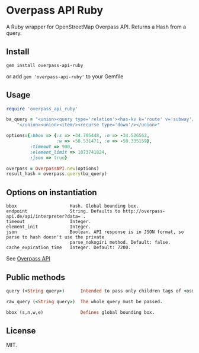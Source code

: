 Overpass API Ruby
=================

A Ruby wrapper for OpenStreetMap Overpass API. Returns a Hash from a query.

Install
-------

`gem install overpass-api-ruby`

or add `gem 'overpass-api-ruby'` to your Gemfile

Usage
-----

```ruby
require 'overpass_api_ruby'

ba_query = "<union><query type='relation'><has-kv k='route' v='subway'/></query>" <<
    "</union><union><item/><recurse type='down'/></union>"

options={:bbox => {:s => -34.705448, :n => -34.526562,
                   :w => -58.531471, :e => -58.335159},
         :timeout => 900,
         :element_limit => 1073741824,
         :json => true}

overpass = OverpassAPI.new(options)
result_hash = overpass.query(ba_query)
```

Options on instantiation
------------------------
```
bbox                    Hash. Global bounding box.
endpoint                String. Defaults to http://overpass-api.de/api/interpreter?data= .
timeout                 Integer.
element_init            Integer.
json                    Boolean. API response is in JSON format, so parse to hash doesn't use the private 
                        parse_nokogiri method. Default: false.
cache_expiration_time   Integer. Default: 7200.
```
See [Overpass API](http://wiki.openstreetmap.org/wiki/Overpass_API/Language_Guide)

Public methods
--------------

```ruby
query (<String query>)      Intended to pass only children tags of <osm-script>.

raw_query (<String query>)  The whole query must be passed.

bbox (s,n,w,e)              Defines global bounding box.
```


License
-------
MIT.